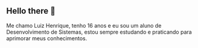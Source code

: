 ## Hello there 👋

Me chamo Luiz Henrique, tenho 16 anos e eu sou um aluno de Desenvolvimento de Sistemas,
estou sempre estudando e praticando para aprimorar meus conhecimentos.


